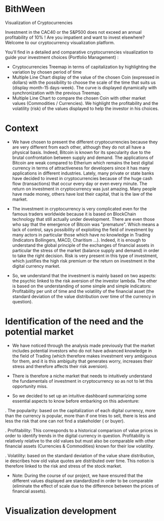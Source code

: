 # BithWeen
Visualization of Cryptocurrencies

Investment in the CAC40 or the S&P500 does not exceed an annual profitability of 10% ! Are you impatient and want to invest elsewhere?
Welcome to our cryptocurrency visualization platform.

You'll find in a detailed and comparative cryptocurrencies visualization to guide your investment choices (Portfolio Management) :

- Cryptocurrencies Treemap in terms of capitalization by highlighting the variation by chosen period of time
- Multiple Line Chart display of the value of the chosen Coin (expressed in dollars) with the possibility to choose the scale of the time that suits us (display month-15 days-week). The curve is displayed dynamically with synchronization with the previous Treemap.
- Multiple Line Chart to compare the chosen Coin with other market values (Commodities / Currencies). We highlight the profitability and the volatility (risk) of the values displayed to help the investor in his choices.

# Context
- We have chosen to present the different cryptocurrencies because they are very different from each other, although they do not all have a physical basis. Indeed, Bitcoin is known for its specularity due to the brutal confrontation between supply and demand. The applications of Bitcoin are weak compared to Etherium which remains the best digital currency in terms of attractiveness for developers since it has many applications in different industries.
Lately, many private or state banks have decided to invest in cryptocurrencies because of the huge cash flow (transactions) that occur every day or even every minute. The return on investment in cryptocurrency was just amazing. Many people have made money, others have lost their capital, that is the law of the market.
- The investment in cryptocurrency is very complicated even for the famous traders worldwide because it is based on BlockChain technology that still actually under development. There are even those who say that the emergence of Bitcoin was "premature".
Which means a lack of control, says possibility of exploiting the field of investment by many actors in particular those which have no knowledge in Trading (Indicators Bollingers, MACD, Charitism ...).
Indeed, it is enough to understand the global principle of the exchanges of financial assets in particular the stress of the market (balance supply and demand) in order to take the right decision. Risk is very present in this type of investment, which justifies the high risk premium or the return on investment in the digital currency market.

- So, we understand that the investment is mainly based on two aspects: the psychic linked to the risk aversion of the investor lambda. The other is based on the understanding of some simple and simple indicators: Profitability per unit of time and the volatility of the financial asset (the standard deviation of the value distribution over time of the currency in question).

 # Identification of the need and the potential market
- We  have noticed through the analysis made previously that the market includes potential investors who do not have advanced knowledge in the field of Trading (which therefore makes investment very ambiguous for them, and it is this ambiguity that generates worry, increases their stress and therefore affects their risk aversion).
 
- There is therefore a niche market that needs to intuitively understand the fundamentals of investment in cryptocurrency so as not to let this opportunity miss.

- So we decided to set up an intuitive dashboard summarizing some essential aspects to know before embarking on this adventure:

. The popularity: based on the capitalization of each digital currency, more than the currency is popular, more than if one tries to sell, there is less and less the risk that one can not find a stakeholder ( or buyer).

. Profitability: This corresponds to a historical comparison of value prices in order to identify trends in the digital currency in question. Profitability is relatively relative to the old values ​​but must also be comparable with other financial assets (Currencies & Commodities) known for their low volatility.

. Volatility: based on the standard deviation of the value share distribution, ie describes how old value quotes are distributed over time. This notion is therefore linked to the risk and stress of the stock market.

- Note: During the course of our project, we have ensured that the different values ​​displayed are standardized in order to be comparable (eliminate the effect of scale due to the difference between the prices of financial assets).

# Visualization development
